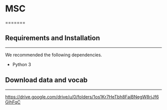 # MSC
=======
## Requirements and Installation
---------------
We recommended the following dependencies.
* Python 3
## Download data and vocab
---------------------------
https://drive.google.com/drive/u/0/folders/1os1Kr7HeTbh8FajBNegW8rjJf6GIhFqC
